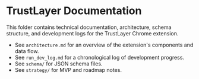 # TrustLayer Documentation

This folder contains technical documentation, architecture, schema structure, and development logs for the TrustLayer Chrome extension.

- See `architecture.md` for an overview of the extension's components and data flow.
- See `run_dev_log.md` for a chronological log of development progress.
- See `schema/` for JSON schema files.
- See `strategy/` for MVP and roadmap notes.
